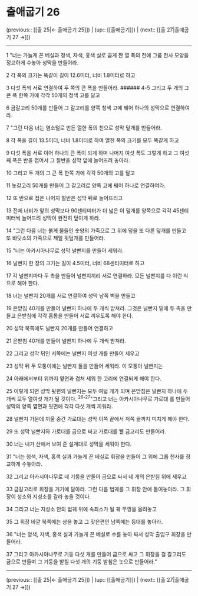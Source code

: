 # 출애굽기 26

(previous:: [[출 25|← 출애굽기 25]]) | (up:: [[출애굽기]]) | (next:: [[출 27|출애굽기 27 →]])

***




1 
"너는 가늘게 꼰 베실과 청색, 자색, 홍색 실로 곱게 짠 열 폭의 천에 그룹 천사 모양을 정교하게 수놓아 성막을 만들어라. 



2 
각 폭의 크기는 똑같이 길이 12.6미터, 너비 1.8미터로 하고 



3 
다섯 폭씩 서로 연결하여 두 쪽의 큰 폭을 만들어라. ###### 4-5 그리고 두 개의 그 큰 폭 한쪽 가에 각각 50개의 청색 고를 달고 



6 
금갈고리 50개를 만들어 그 갈고리를 양쪽 청색 고에 꿰어 하나의 성막으로 연결하여라. 



7 
"그런 다음 너는 염소털로 만든 열한 폭의 천으로 성막 덮개를 만들어라. 



8 
각 폭을 길이 13.5미터, 너비 1.8미터로 하여 열한 폭의 크기를 모두 똑같게 하고 



9 
다섯 폭을 서로 이어 하나의 큰 폭이 되게 하며 나머지 여섯 폭도 그렇게 하고 그 여섯째 폭은 반을 접어서 그 절반을 성막 앞에 늘어뜨려 놓아라. 



10 
그리고 두 개의 그 큰 폭 한쪽 가에 각각 50개의 고를 달고 



11 
놋갈고리 50개를 만들어 그 갈고리로 양쪽 고에 꿰어 하나로 연결하여라. 



12 
또 반으로 접은 나머지 절반은 성막 뒤로 늘어뜨리고 



13 
전체 너비가 앞의 성막보다 90센티미터가 더 넓은 이 덮개를 양쪽으로 각각 45센티미터씩 늘어뜨려 성막이 완전히 덮이게 하라. 



14 
"그런 다음 너는 붉게 물들인 숫양의 가죽으로 그 위에 덮을 또 다른 덮개를 만들고 또 바닷소의 가죽으로 제일 윗덮개를 만들어라. 



15 
"너는 아카시아나무로 성막 널빤지를 만들어 세워라. 



16 
널빤지 한 장의 크기는 길이 4.5미터, 너비 68센티미터로 하고 



17 
각 널빤지마다 두 촉을 만들어 널빤지끼리 서로 연결하라. 모든 널빤지를 다 이런 식으로 해야 한다. 



18 
너는 널빤지 20개를 서로 연결하여 성막 남쪽 벽을 만들고 



19 
은받침 40개를 만들어 널빤지 하나에 두 개씩 받쳐라. 그것은 널빤지 밑에 두 촉을 만들고 은받침에 각각 홈통을 만들어 서로 끼우도록 해야 한다. 



20 
성막 북쪽에도 널빤지 20개를 만들어 연결하고 



21 
은받침 40개를 만들어 널빤지 하나에 두 개씩 받쳐라. 



22 
그리고 성막 뒤인 서쪽에는 널빤지 여섯 개를 만들어 세우고 



23 
성막 뒤 두 모퉁이에는 널빤지 둘을 만들어 세워라. 이 모퉁이 널빤지는 



24 
아래에서부터 위까지 옆면과 겹쳐 세워 한 고리에 연결되게 해야 한다. 



25 
이렇게 되면 성막 뒷편의 널빤지는 모두 여덟 개가 되며 은받침은 널빤지 하나에 두 개씩 모두 열여섯 개가 될 것이다. <sup class="versenum">26-27</sup>"그리고 너는 아카시아나무로 가로대 를 만들어 성막의 양쪽 옆면과 뒷면에 각각 다섯 개씩 끼워라. 



28 
널빤지 가운데 끼울 중간 가로대는 성막 이쪽 끝에서 저쪽 끝까지 미치게 해야 한다. 



29 
또 성막 널빤지와 가로대를 금으로 싸고 가로대를 꿸 금고리도 만들어라. 



30 
너는 내가 산에서 보여 준 설계대로 성막을 세워야 한다. 



31 
"너는 청색, 자색, 홍색 실과 가늘게 꼰 베실로 휘장을 만들어 그 위에 그룹 천사를 정교하게 수놓아라. 



32 
그리고 아카시아나무로 네 기둥을 만들어 금으로 싸서 네 개의 은받침 위에 세우고 



33 
금갈고리로 휘장을 거기에 달아라. 그런 다음 법궤를 그 휘장 안에 들여놓아라. 그 휘장이 성소와 지성소를 갈라 놓을 것이다. 



34 
그리고 너는 지성소 안의 법궤 위에 속죄소가 될 궤 뚜껑을 올려놓고 



35 
그 휘장 바깥 북쪽에는 상을 놓고 그 맞은편인 남쪽에는 등대를 놓아라. 



36 
"너는 청색, 자색, 홍색 실과 가늘게 꼰 베실로 수를 놓아 짜서 성막 출입구 휘장을 만들어라. 



37 
그리고 아카시아나무로 기둥 다섯 개를 만들어 금으로 싸고 그 휘장을 걸 갈고리도 금으로 만들며 그 기둥을 받칠 다섯 개의 기둥 받침은 놋으로 만들어라."

***

(previous:: [[출 25|← 출애굽기 25]]) | (up:: [[출애굽기]]) | (next:: [[출 27|출애굽기 27 →]])
